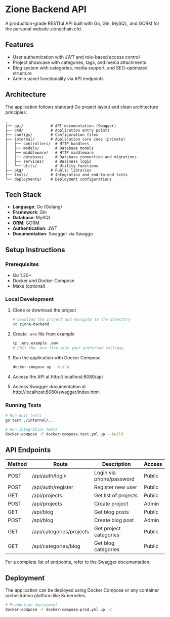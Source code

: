 # Zione Backend API

A production-grade RESTful API built with Go, Gin, MySQL, and GORM for the personal website zionechain.cfd.

## Features

- User authentication with JWT and role-based access control
- Project showcase with categories, tags, and media attachments
- Blog system with categories, media support, and SEO-optimized structure
- Admin panel functionality via API endpoints

## Architecture

The application follows standard Go project layout and clean architecture principles:

```
.
├── api/            # API documentation (Swagger)
├── cmd/            # Application entry points
├── configs/        # Configuration files
├── internal/       # Application core code (private)
│   ├── controllers/  # HTTP handlers
│   ├── models/       # Database models
│   ├── middleware/   # HTTP middleware
│   ├── database/     # Database connection and migrations
│   ├── services/     # Business logic
│   └── utils/        # Utility functions
├── pkg/            # Public libraries
├── tests/          # Integration and end-to-end tests
└── deployments/    # Deployment configurations
```

## Tech Stack

- **Language**: Go (Golang)
- **Framework**: Gin
- **Database**: MySQL
- **ORM**: GORM
- **Authentication**: JWT
- **Documentation**: Swagger via Swaggo

## Setup Instructions

### Prerequisites

- Go 1.20+
- Docker and Docker Compose
- Make (optional)

### Local Development

1. Clone or download the project
   ```bash
   # Download the project and navigate to the directory
   cd zione-backend
   ```

2. Create `.env` file from example
   ```bash
   cp .env.example .env
   # Edit the .env file with your preferred settings
   ```

3. Run the application with Docker Compose
   ```bash
   docker-compose up --build
   ```

4. Access the API at http://localhost:8080/api
   
5. Access Swagger documentation at http://localhost:8080/swagger/index.html

### Running Tests

```bash
# Run unit tests
go test ./internal/...

# Run integration tests
docker-compose -f docker-compose.test.yml up --build
```

## API Endpoints

| Method | Route                    | Description              | Access |
| ------ | ------------------------ | ------------------------ | ------ |
| POST   | /api/auth/login          | Login via phone/password | Public |
| POST   | /api/auth/register       | Register new user        | Public |
| GET    | /api/projects            | Get list of projects     | Public |
| POST   | /api/projects            | Create project           | Admin  |
| GET    | /api/blog                | Get blog posts           | Public |
| POST   | /api/blog                | Create blog post         | Admin  |
| GET    | /api/categories/projects | Get project categories   | Public |
| GET    | /api/categories/blog     | Get blog categories      | Public |

For a complete list of endpoints, refer to the Swagger documentation.

## Deployment

The application can be deployed using Docker Compose or any container orchestration platform like Kubernetes.

```bash
# Production deployment
docker-compose -f docker-compose.prod.yml up -d
``` 